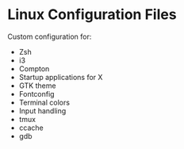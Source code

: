 Linux Configuration Files
=========================

Custom configuration for:

* Zsh
* i3
* Compton
* Startup applications for X
* GTK theme
* Fontconfig
* Terminal colors
* Input handling
* tmux
* ccache
* gdb
